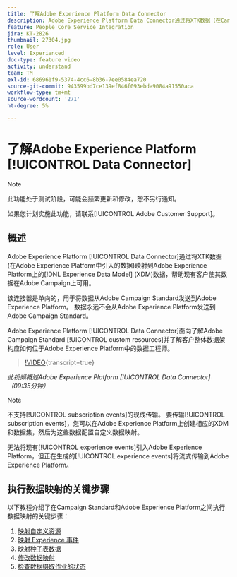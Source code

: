 ```yaml
---
title: 了解Adobe Experience Platform Data Connector
description: Adobe Experience Platform Data Connector通过将XTK数据（在Campaign中引入的数据）映射到Adobe Experience Platform上的Experience Data Model (XDM)数据，帮助现有客户使其数据在Adobe Experience Platform上可用。
feature: People Core Service Integration
jira: KT-2826
thumbnail: 27304.jpg
role: User
level: Experienced
doc-type: feature video
activity: understand
team: TM
exl-id: 686961f9-5374-4cc6-8b36-7ee0584ea720
source-git-commit: 943599bd7ce139ef846f093ebda9084a91550aca
workflow-type: tm+mt
source-wordcount: '271'
ht-degree: 5%

---
```


# 了解Adobe Experience Platform [!UICONTROL Data Connector]

>[!NOTE]
>
>此功能处于测试阶段，可能会频繁更新和修改，恕不另行通知。
>
>如果您计划实施此功能，请联系[!UICONTROL Adobe Customer Support]。

## 概述

Adobe Experience Platform [!UICONTROL Data Connector]通过将XTK数据(在Adobe Experience Platform中引入的数据)映射到Adobe Experience Platform上的[!DNL Experience Data Model] (XDM)数据，帮助现有客户使其数据在Adobe Campaign上可用。

该连接器是单向的，用于将数据从Adobe Campaign Standard发送到Adobe Experience Platform。 数据永远不会从Adobe Experience Platform发送到Adobe Campaign Standard。

Adobe Experience Platform [!UICONTROL Data Connector]面向了解Adobe Campaign Standard [!UICONTROL custom resources]并了解客户整体数据架构应如何位于Adobe Experience Platform中的数据工程师。

>[!VIDEO](https://video.tv.adobe.com/v/27304?learn=on){transcript=true}

*此视频概述Adobe Experience Platform [!UICONTROL Data Connector] （09:35分钟）*

>[!NOTE]
>
>不支持[!UICONTROL subscription events]的现成传输。 要传输[!UICONTROL subscription events]，您可以在Adobe Experience Platform上创建相应的XDM和数据集，然后为这些数据配置自定义数据映射。
>
>无法将现有[!UICONTROL experience events]引入Adobe Experience Platform，但正在生成的[!UICONTROL experience events]将流式传输到Adobe Experience Platform。

## 执行数据映射的关键步骤

以下教程介绍了在Campaign Standard和Adobe Experience Platform之间执行数据映射的关键步骤：

1. [映射自定义资源](/help/administrating/adobe-experience-platform-data-connector/mapping-custom-resources.md)
2. [映射 Experience 事件](/help/administrating/adobe-experience-platform-data-connector/mapping-experience-events.md)
3. [映射种子表数据](/help/administrating/adobe-experience-platform-data-connector/mapping-seed-table-data.md)
4. [修改数据映射](/help/administrating/adobe-experience-platform-data-connector/modifying-data-mapping.md)
5. [检查数据摄取作业的状态](/help/administrating/adobe-experience-platform-data-connector/checking-status-of-data-ingestion-jobs.md)

